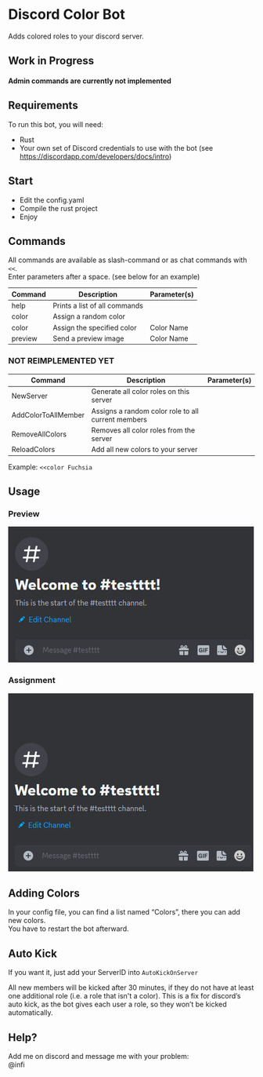 # Discord Color Bot
Adds colored roles to your discord server.

## Work in Progress
#### Admin commands are currently not implemented

## Requirements

To run this bot, you will need:

- Rust
- Your own set of Discord credentials to use with the bot (see https://discordapp.com/developers/docs/intro)


## Start

- Edit the config.yaml
- Compile the rust project
- Enjoy


## Commands
All commands are available as slash-command or as chat commands with `<<`.  
Enter parameters after a space. (see below for an example)

| Command | Description                   | Parameter(s) |
|---------|-------------------------------|--------------|
| help    | Prints a list of all commands |              |
| color   | Assign a random color         |              |
| color   | Assign the specified color    | Color Name   |
| preview | Send a preview image          | Color Name   |

### NOT REIMPLEMENTED YET

| Command             | Description                                        | Parameter(s) |
|---------------------|----------------------------------------------------|--------------|
| NewServer           | Generate all color roles on this server            |              |
| AddColorToAllMember | Assigns a random color role to all current members |              |
| RemoveAllColors     | Removes all color roles from the server            |              |
| ReloadColors        | Add all new colors to your server                  |              |


Example:
`<<color Fuchsia`

## Usage
### Preview
![preview.gif](images/preview.gif)

### Assignment
![preview.gif](images/color.gif)

## Adding Colors
In your config file, you can find a list named “Colors”, there you can add new colors.  
You have to restart the bot afterward.

## Auto Kick
If you want it, just add your ServerID into `AutoKickOnServer`

All new members will be kicked after 30 minutes, if they do not have at
least one additional role (i.e. a role that isn't a color).
This is a fix for discord’s auto kick, as the bot gives each user a
role, so they won’t be kicked automatically.

## Help?

Add me on discord and message me with your problem:  
@infi
